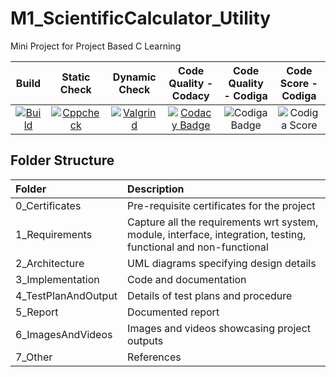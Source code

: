 # M1_ScientificCalculator_Utility
Mini Project for Project Based C Learning 

|  Build  | Static Check | Dynamic Check | Code Quality - Codacy | Code Quality - Codiga | Code Score - Codiga |
| :-----: | :----------: | :-----------: | :-------------------: | :-------------------: | :-----------------: |
|[![Build](https://github.com/shashwat2811/M1_ScientificCalc_Utility/actions/workflows/Build.yml/badge.svg)](https://github.com/shashwat2811/M1_ScientificCalc_Utility/actions/workflows/Build.yml) | [![Cppcheck](https://github.com/shashwat2811/M1_ScientificCalc_Utility/actions/workflows/Static-Check.yml/badge.svg)](https://github.com/shashwat2811/M1_ScientificCalc_Utility/actions/workflows/Static-Check.yml) | [![Valgrind](https://github.com/shashwat2811/M1_ScientificCalc_Utility/actions/workflows/Dynamic-Check.yml/badge.svg)](https://github.com/shashwat2811/M1_ScientificCalc_Utility/actions/workflows/Dynamic-Check.yml) | [![Codacy Badge](https://app.codacy.com/project/badge/Grade/8684593410604ff78f3617064c28965b)](https://www.codacy.com/gh/shashwat2811/M1_ScientificCalc_Utility/dashboard?utm_source=github.com&amp;utm_medium=referral&amp;utm_content=shashwat2811/M1_ScientificCalc_Utility&amp;utm_campaign=Badge_Grade) | ![Codiga Badge](https://user-images.githubusercontent.com/85784916/153700932-a3f1de4e-dc5c-4bf6-9e87-5f334f10bc30.png) | ![Codiga Score](https://user-images.githubusercontent.com/85784916/153700961-e5e785d9-ea7b-4bbf-9eb6-45d7e57aa0f0.png) |

## Folder Structure
| Folder              | Description                                                                                                     |
| :------------------ | :-------------------------------------------------------------------------------------------------------------- |
| 0_Certificates      | Pre-requisite certificates for the project                                                                      |
| 1_Requirements      | Capture all the requirements wrt system, module, interface, integration, testing, functional and non-functional |
| 2_Architecture      | UML diagrams specifying design details                                                                         |
| 3_Implementation    | Code and documentation                                                                                          |
| 4_TestPlanAndOutput | Details of test plans and procedure                                                                             |
| 5_Report            | Documented report                                                                                               |
| 6_ImagesAndVideos   | Images and videos showcasing project outputs                                                                    |
| 7_Other             | References                                                                                                      |
